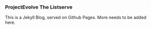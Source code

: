 ### ProjectEvolve The Listserve

This is a Jekyll Blog, served on Github Pages. More needs to be added here. 